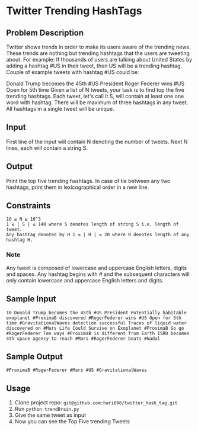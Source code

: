 # Twitter Trending HashTags

## Problem Description
Twitter shows trends in order to make its users aware of the trending news. These trends are nothing but trending hashtags that the users are tweeting about. For example: If thousands of users are talking about United States by adding a hashtag #US in their tweet, then US will be a trending hashtag. Couple of example tweets with hashtag #US could be:

Donald Trump becomes the 45th #US President
Roger Federer wins #US Open for 5th time
Given a list of N tweets, your task is to find top the five trending hashtags. Each tweet, let's call it S, will contain at least one one word with hashtag. There will be maximum of three hashtags in any tweet. All hashtags in a single tweet will be unique.

## Input
First line of the input will contain N denoting the number of tweets.
Next N lines, each will contain a string S.

## Output
Print the top five trending hashtags. In case of tie between any two hashtags, print them in lexicographical order in a new line.

## Constraints
	10 ≤ N ≤ 10^3
	1 ≤ | S | ≤ 140 where S denotes length of string S i.e. length of tweet.
	Any hashtag denoted by H 1 ≤ | H | ≤ 20 where H denotes length of any hashtag H.

### Note
Any tweet is composed of lowercase and uppercase English letters, digits and spaces.
Any hashtag begins with # and the subsequent characters will only contain lowercase and uppercase English letters and digits.

## Sample Input
`10
Donald Trump becomes the 45th #US President
Potentially habitable exoplanet #ProximaB discovered
#RogerFederer wins #US Open for 5th time
#GravitationalWaves detection successful
Traces of liquid water discovered on #Mars
Life Could Survive on Exoplanet #ProximaB
Go go #RogerFederer
Ten ways #ProximaB is different from Earth
ISRO becomes 4th space agency to reach #Mars
#RogerFederer beats #Nadal`

## Sample Output
`#ProximaB
#RogerFederer
#Mars
#US
#GravitationalWaves`

## Usage
1. Clone project repo: `git@github.com:hari696/twitter_hash_tag.git`
2. Run `python trendBrain.py`
3. Give the same tweet as input
4. Now you can see the Top Five trending Tweets
